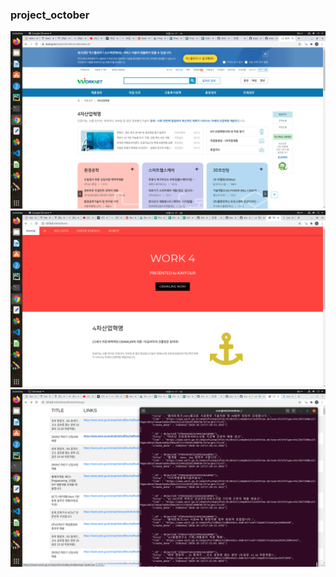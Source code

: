 ### project_october

<img src="https://github.com/kayfour/project_october/blob/master/datas/worknet.png">

<img src="https://github.com/kayfour/project_october/blob/master/datas/homepage.png">

<img src="https://github.com/kayfour/project_october/blob/master/datas/listwithmongo.png">
  
  
